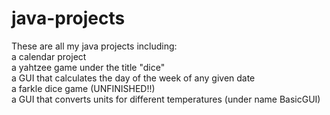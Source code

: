 # java-projects
These are all my java projects including:  
  a calendar project  
  a yahtzee game under the title "dice"   
  a GUI that calculates the day of the week of any given date   
  a farkle dice game (UNFINISHED!!)   
  a GUI that converts units for different temperatures (under name BasicGUI)
